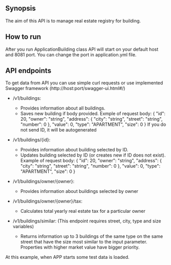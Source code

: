 Synopsis
--------

The aim of this API is to manage real estate registry for building. 


How to run
----------

After you run ApplicationBuilding class API will start on your default host and 8081 port. 
You can change the port in application.yml file.


API endpoints
-------------

To get data from API you can use simple curl requests or use implemented Swagger framework (http://host:port/swagger-ui.html#/)


+ /v1/buildings: 
    - Provides information about all buildings.
    - Saves new building if body provided. Exmple of request body: 
    {
      "id": 20,
      "owner": "string",
      "address": {
        "city": "string",
        "street": "string",
        "number": 0
      },
      "value": 0,
      "type": "APARTMENT",
      "size": 0
    }
    If you do not send ID, it will be autogenerated

+ /v1/buildings/{id}: 
    - Provides information about building selected by ID.
    - Updates building selected by ID (or creates new if ID does not exist). Example of request body: 
    {
      "id": 20,
      "owner": "string",
      "address": {
        "city": "string",
        "street": "string",
        "number": 0
      },
      "value": 0,
      "type": "APARTMENT",
      "size": 0
    }
    
 + /v1/buildings/owner/{owner}:
    - Provides information about buildings selected by owner
    
+ /v1/buildings/owner/{owner}/tax:
    - Calculates total yearly real estate tax for a particular owner
    
+ /v1/buildings/similar: (This endpoint requires street, city, type and size variables)
    - Returns information up to 3 buildings of the same type on the same street that have the size most similar to the input parameter.
    Properties with higher market value have bigger priority.
    
At this example, when APP starts some test data is loaded.
